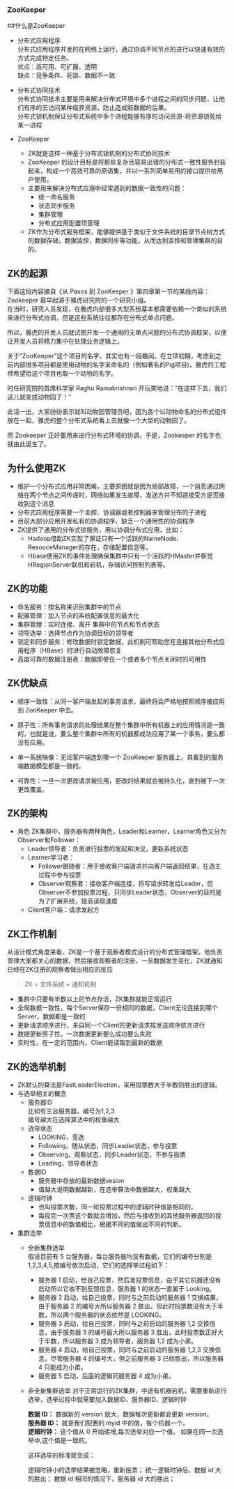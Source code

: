 ### ZooKeeper

##什么是ZooKeeper  

* 分布式应用程序  
分布式应用程序并发的在网络上运行，通过协调不同节点的进行以快速有效的方式完成特定任务。  
优点：高可用、可扩展、透明  
缺点：竞争条件、死锁、数据不一致  

* 分布式协同技术  
分布式协同技术主要是用来解决分布式环境中多个进程之间的同步问题，让他们有序的去访问某种临界资源，防止造成脏数据的后果。  
分布式锁机制保证分布式系统中多个进程能够有序的访问资源-将资源锁死给某一进程  

* ZooKeeper  
	* ZK就是这样一种基于分布式锁机制的分布式协同技术
	* ZooKeeper 的设计目标是将那些复杂且容易出错的分布式一致性服务封装起来，构成一个高效可靠的原语集，并以一系列简单易用的接口提供给用户使用。
	* 主要用来解决分布式应用中经常遇到的数据一致性的问题：
		* 统一命名服务
		* 状态同步服务
		* 集群管理 
		* 分布式应用配置项管理  
	* ZK作为分布式服务框架，能够提供基于类似于文件系统的目录节点树方式的数据存储，数据监控，数据同步等功能，从而达到监控和管理集群的目的。  
	
## ZK的起源  
下面这段内容摘自《从 Paxos 到 ZooKeeper 》第四章第一节的某段内容：  
Zookeeper 最早起源于雅虎研究院的一个研究小组。  
在当时，研究人员发现，在雅虎内部很多大型系统基本都需要依赖一个类似的系统来进行分布式协调，但是这些系统往往都存在分布式单点问题。

所以，雅虎的开发人员就试图开发一个通用的无单点问题的分布式协调框架，以便让开发人员将精力集中在处理业务逻辑上。

关于“ZooKeeper”这个项目的名字，其实也有一段趣闻。在立项初期，考虑到之前内部很多项目都是使用动物的名字来命名的（例如著名的Pig项目)，雅虎的工程师希望给这个项目也取一个动物的名字。

时任研究院的首席科学家 Raghu Ramakrishnan 开玩笑地说：“在这样下去，我们这儿就变成动物园了！”

此话一出，大家纷纷表示就叫动物园管理员吧，因为各个以动物命名的分布式组件放在一起，雅虎的整个分布式系统看上去就像一个大型的动物园了。

而 Zookeeper 正好要用来进行分布式环境的协调，于是，Zookeeper 的名字也就由此诞生了。


## 为什么使用ZK  
* 维护一个分布式应用非常困难，主要原因就是因为局部故障，一个消息通过网络在两个节点之间传递时，网络如果发生故障，发送方并不知道接受方是否接收到这个消息
* 分布式应用程序需要一个主控、协调器或者控制器来管理分布的子进程
* 目前大部分应用开发私有的协调程序，缺乏一个通用性的协调程序
* ZK提供了通用的分布式锁服务，用以协调分布式应用，比如：  
	* Hadoop借助ZK实现了保证只有一个活跃的NameNode、ResouceManager的存在，存储配置信息等。
	* Hbase使用ZK的事件处理确保集群中只有一个活跃的HMaster并察觉HRegionServer联机和宕机，存储访问控制列表等。

## ZK的功能
* 命名服务：按名称来识别集群中的节点
* 配置管理：加入节点的系统配置信息的最大化
* 集群管理：实时连接、离开 集群中的节点和节点状态
* 领导选举：选择节点作为协调目标的领导者
* 锁定和同步服务：修改数据时锁定数据，此机制可帮助您在连接其他分布式应用程序（HBase）时进行自动故障恢复
* 高度可靠的数据注册表：数据即使在一个或者多个节点关闭时的可用性


## ZK优缺点  
* 顺序一致性：从同一客户端发起的事务请求，最终将会严格地按照顺序被应用到 ZooKeeper 中去。

* 原子性：所有事务请求的处理结果在整个集群中所有机器上的应用情况是一致的，也就是说，要么整个集群中所有的机器都成功应用了某一个事务，要么都没有应用。

* 单一系统映像：无论客户端连到哪一个 ZooKeeper 服务器上，其看到的服务端数据模型都是一致的。

* 可靠性：一旦一次更改请求被应用，更改的结果就会被持久化，直到被下一次更改覆盖。

## ZK的架构

* 角色
ZK集群中，服务器有两种角色，Leader和Learner，Learner角色又分为Observer和Follower：  
	* Leader领导者：负责进行投票的发起和决议，更新系统状态
	* Learner学习者：  
		* Follower跟随者：用于接收客户端请求并向客户端返回结果，在选主过程中参与投票
		* Observer观察者：接收客户端连接，将写请求转发给Leader，但Observer不参加投票过程，只同步Leader状态，Observer的目的是为了扩展系统，提高读取速度
	* Client客户端：请求发起方

## ZK工作机制
从设计模式角度来看，ZK是一个基于观察者模式设计的分布式管理框架，他负责管理大家都关心的数据，然后接收观察者的注册，一旦数据发生变化，ZK就通知已经在ZK注册的观察者做出相应的反应  
> ZK = 文件系统 + 通知机制  


* 集群中只要有半数以上的节点存活，ZK集群就能正常运行  
* 全局数据一致性，每个Server保存一份相同的数据，Client无论连接到哪个Server，数据都是一致的
* 更新请求顺序进行，来自同一个Client的更新请求按发送顺序依次进行
* 数据更新原子性，一次数据更新要么成功要么失败
* 实时性，在一定的范围内，Client能读取到最新的数据


## ZK的选举机制  
* ZK默认的算法是FastLeaderElection，采用投票数大于半数则胜出的逻辑。      
* 与选举相关的概念  
	* 服务器ID  
		比如有三台服务器，编号为1,2,3  
		编号越大在选择算法中的权重越大  
	* 选举状态  
		* LOOKING，竞选
		* Following，随从状态，同步Leader状态，参与投票
		* Observing，观察状态，同步Leader状态，不参与投票
		* Leading，领导者状态  
	* 数据ID
		* 服务器中存放的最新数据vesion
		* 值越大说明数据越新，在选举算法中数据越大，权重越大
	* 逻辑时钟
		* 也叫投票次数，同一轮投票过程中的逻辑时钟值是相同的。
		* 每投完一次票这个数就会增加，然后与接收到的其他服务器返回的投票信息中的数值相比，根据不同的值做出不同的判断。
* 集群选举
	* 全新集群选举  
		假设目前有 5 台服务器，每台服务器均没有数据，它们的编号分别是1,2,3,4,5,按编号依次启动，它们的选择举过程如下：
		* 服务器 1 启动，给自己投票，然后发投票信息，由于其它机器还没有启动所以它收不到反馈信息，服务器 1 的状态一直属于 Looking。
		* 服务器 2 启动，给自己投票，同时与之前启动的服务器 1 交换结果，由于服务器 2 的编号大所以服务器 2 胜出，但此时投票数没有大于半数，所以两个服务器的状态依然是 LOOKING。
		* 服务器 3 启动，给自己投票，同时与之前启动的服务器 1,2 交换信息，由于服务器 3 的编号最大所以服务器 3 胜出，此时投票数正好大于半数，所以服务器 3 成为领导者，服务器 1,2 成为小弟。
		* 服务器 4 启动，给自己投票，同时与之前启动的服务器 1,2,3 交换信息，尽管服务器 4 的编号大，但之前服务器 3 已经胜出，所以服务器 4 只能成为小弟。
		* 服务器 5 启动，后面的逻辑同服务器 4 成为小弟。
	
	* 非全新集群选举
		对于正常运行的ZK集群，中途有机器宕机，需要重新进行选举，选举过程中就需要加入数据ID、服务器ID、逻辑时钟
		
		**数据 ID：** 数据新的 version 就大，数据每次更新都会更新 version。  
		**服务器 ID：** 就是我们配置的 myid 中的值，每个机器一个。  
		**逻辑时钟：** 这个值从 0 开始递增,每次选举对应一个值。 如果在同一次选举中,这个值是一致的。
		
		这样选举的标准就变成：

		逻辑时钟小的选举结果被忽略，重新投票；
		统一逻辑时钟后，数据 id 大的胜出；
		数据 id 相同的情况下，服务器 id 大的胜出；

